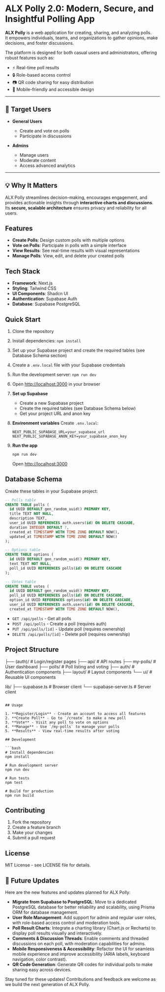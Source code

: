 # ALX Polly 2.0: Modern, Secure, and Insightful Polling App

**ALX Polly** is a web application for creating, sharing, and analyzing polls.  
It empowers individuals, teams, and organizations to gather opinions, make decisions, and foster discussions.  

The platform is designed for both casual users and administrators, offering robust features such as:  
- ⚡ Real-time poll results  
- 🔒 Role-based access control  
- 📷 QR code sharing for easy distribution  
- 📱 Mobile-friendly and accessible design  

---

## 🎯 Target Users

- **General Users**  
  - Create and vote on polls  
  - Participate in discussions  

- **Admins**  
  - Manage users  
  - Moderate content  
  - Access advanced analytics  

---

## 💡 Why It Matters

ALX Polly streamlines decision-making, encourages engagement, and provides actionable insights through **interactive charts and discussions**.  
Its **secure, scalable architecture** ensures privacy and reliability for all users.  


## Features

- **Create Polls**: Design custom polls with multiple options
- **Vote on Polls**: Participate in polls with a simple interface
- **View Results**: See real-time results with visual representations
- **Manage Polls**: View, edit, and delete your created polls


## Tech Stack

- **Framework**: Next.js
- **Styling**: Tailwind CSS
- **UI Components**: Shadcn UI
- **Authentication**: Supabase Auth
- **Database**: Supabase PostgreSQL

## Quick Start

1. Clone the repository
2. Install dependencies: `npm install`
3. Set up your Supabase project and create the required tables (see Database Schema section)
4. Create a `.env.local` file with your Supabase credentials
5. Run the development server: `npm run dev`
6. Open [http://localhost:3000](http://localhost:3000) in your browser

2. **Set up Supabase**
   - Create a new Supabase project
   - Create the required tables (see Database Schema below)
   - Get your project URL and anon key

3. **Environment variables**
   Create `.env.local`:
   ```env
   NEXT_PUBLIC_SUPABASE_URL=your_supabase_url
   NEXT_PUBLIC_SUPABASE_ANON_KEY=your_supabase_anon_key
   ```

4. **Run the app**
   ```bash
   npm run dev
   ```
   Open [http://localhost:3000](http://localhost:3000)

## Database Schema

Create these tables in your Supabase project:

```sql
-- Polls table
CREATE TABLE polls (
  id UUID DEFAULT gen_random_uuid() PRIMARY KEY,
  title TEXT NOT NULL,
  description TEXT,
  user_id UUID REFERENCES auth.users(id) ON DELETE CASCADE,
  duration INTEGER DEFAULT 7,
  created_at TIMESTAMP WITH TIME ZONE DEFAULT NOW(),
  updated_at TIMESTAMP WITH TIME ZONE DEFAULT NOW()
);

-- Options table
CREATE TABLE options (
  id UUID DEFAULT gen_random_uuid() PRIMARY KEY,
  text TEXT NOT NULL,
  poll_id UUID REFERENCES polls(id) ON DELETE CASCADE
);

-- Votes table
CREATE TABLE votes (
  id UUID DEFAULT gen_random_uuid() PRIMARY KEY,
  poll_id UUID REFERENCES polls(id) ON DELETE CASCADE,
  option_id UUID REFERENCES options(id) ON DELETE CASCADE,
  user_id UUID REFERENCES auth.users(id) ON DELETE CASCADE,
  created_at TIMESTAMP WITH TIME ZONE DEFAULT NOW(),
```

- `GET /api/polls` - Get all polls
- `POST /api/polls` - Create a poll (requires auth)
- `PUT /api/polls/[id]` - Update poll (requires ownership)
- `DELETE /api/polls/[id]` - Delete poll (requires ownership)
## Project Structure

├── (auth)/          # Login/register pages
├── api/             # API routes
├── my-polls/        # User dashboard
├── polls/           # Poll listing and voting
├── auth/            # Authentication components
├── layout/          # Layout components
└── ui/              # Reusable UI components

lib/
├── supabase.ts      # Browser client
└── supabase-server.ts # Server client
```

## Usage

1. **Register/Login** - Create an account to access all features
2. **Create Poll** - Go to `/create` to make a new poll
3. **Vote** - Visit any poll to vote on options
4. **Manage** - Use `/my-polls` to manage your polls
5. **Results** - View real-time results after voting

## Development

```bash
# Install dependencies
npm install

# Run development server
npm run dev

# Run tests
npm test

# Build for production
npm run build
```

## Contributing

1. Fork the repository
2. Create a feature branch
3. Make your changes
4. Submit a pull request

## License

MIT License - see LICENSE file for details.


## 🚧 Future Updates

Here are the new features and updates planned for ALX Polly:

- **Migrate from Supabase to PostgreSQL**: Move to a dedicated PostgreSQL database for better reliability and scalability, using Prisma ORM for database management.
- **User Role Management**: Add support for admin and regular user roles, with role-based access control and moderation tools.
- **Poll Result Charts**: Integrate a charting library (Chart.js or Recharts) to display poll results visually and interactively.
- **Comments & Discussion Threads**: Enable comments and threaded discussions on each poll, with moderation capabilities for admins.
- **Mobile Responsiveness & Accessibility**: Refactor the UI for seamless mobile experience and improve accessibility (ARIA labels, keyboard navigation, color contrast).
- **QR Code Generation**: Generate QR codes for individual polls to make sharing easy across devices.

Stay tuned for these updates! Contributions and feedback are welcome as we build the next generation of ALX Polly.
